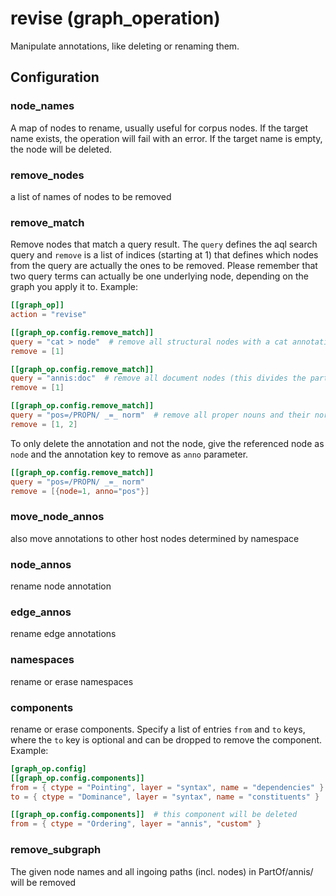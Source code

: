 # revise (graph_operation)

Manipulate annotations, like deleting or renaming them.

## Configuration

###  node_names

A map of nodes to rename, usually useful for corpus nodes. If the target name exists,
the operation will fail with an error. If the target name is empty, the node will be
deleted.

###  remove_nodes

a list of names of nodes to be removed

###  remove_match

Remove nodes that match a query result. The `query` defines the aql search query and
`remove` is a list of indices (starting at 1) that defines which nodes from the query are actually
the ones to be removed. Please remember that two query terms can actually be one underlying node,
depending on the graph you apply it to.
Example:
```toml
[[graph_op]]
action = "revise"

[[graph_op.config.remove_match]]
query = "cat > node"  # remove all structural nodes with a cat annotation that dominate other nodes
remove = [1]

[[graph_op.config.remove_match]]
query = "annis:doc"  # remove all document nodes (this divides the part-of component into two connected graphs)
remove = [1]

[[graph_op.config.remove_match]]
query = "pos=/PROPN/ _=_ norm"  # remove all proper nouns and their norm entry as well
remove = [1, 2]
```

To only delete the annotation and not the node, give the referenced node
as `node` and the annotation key to remove as `anno` parameter.

```toml
[[graph_op.config.remove_match]]
query = "pos=/PROPN/ _=_ norm"
remove = [{node=1, anno="pos"}]
```

###  move_node_annos

also move annotations to other host nodes determined by namespace

###  node_annos

rename node annotation

###  edge_annos

rename edge annotations

###  namespaces

rename or erase namespaces

###  components

rename or erase components. Specify a list of entries `from` and `to` keys, where the `to` key is optional
and can be dropped to remove the component.
Example:
```toml
[graph_op.config]
[[graph_op.config.components]]
from = { ctype = "Pointing", layer = "syntax", name = "dependencies" }
to = { ctype = "Dominance", layer = "syntax", name = "constituents" }

[[graph_op.config.components]]  # this component will be deleted
from = { ctype = "Ordering", layer = "annis", "custom" }
```

###  remove_subgraph

The given node names and all ingoing paths (incl. nodes) in PartOf/annis/ will be removed

